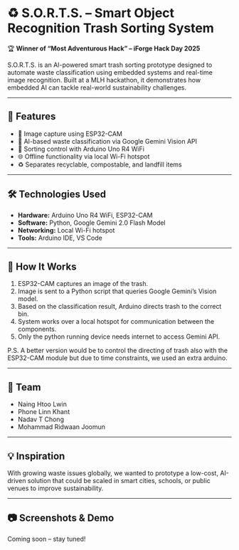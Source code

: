 # ♻️ S.O.R.T.S. – Smart Object Recognition Trash Sorting System

🏆 **Winner of “Most Adventurous Hack” – iForge Hack Day 2025**

S.O.R.T.S. is an AI-powered smart trash sorting prototype designed to automate waste classification using embedded systems and real-time image recognition. Built at a MLH hackathon, it demonstrates how embedded AI can tackle real-world sustainability challenges.

---

## 🚀 Features

- 📸 Image capture using ESP32-CAM
- 🧠 AI-based waste classification via Google Gemini Vision API
- 🤖 Sorting control with Arduino Uno R4 WiFi
- 🌐 Offline functionality via local Wi-Fi hotspot
- ♻️ Separates recyclable, compostable, and landfill items

---

## 🛠️ Technologies Used

- **Hardware:** Arduino Uno R4 WiFi, ESP32-CAM  
- **Software:** Python, Google Gemini 2.0 Flash Model  
- **Networking:** Local Wi-Fi hotspot  
- **Tools:** Arduino IDE, VS Code  

---

## 📸 How It Works

1. ESP32-CAM captures an image of the trash.
2. Image is sent to a Python script that queries Google Gemini’s Vision model.
3. Based on the classification result, Arduino directs trash to the correct bin.
4. System works over a local hotspot for communication between the components.
5. Only the python running device needs internet to access Gemini API.

P.S. A better version would be to control the directing of trash also with the ESP32-CAM module but due to time constraints, we used an extra arduino.

---

## 👥 Team

- Naing Htoo Lwin  
- Phone Linn Khant  
- Nadav T Chong  
- Mohammad Ridwaan Joomun

---

## 💡 Inspiration

With growing waste issues globally, we wanted to prototype a low-cost, AI-driven solution that could be scaled in smart cities, schools, or public venues to improve sustainability.

---

## 📷 Screenshots & Demo

Coming soon – stay tuned!
